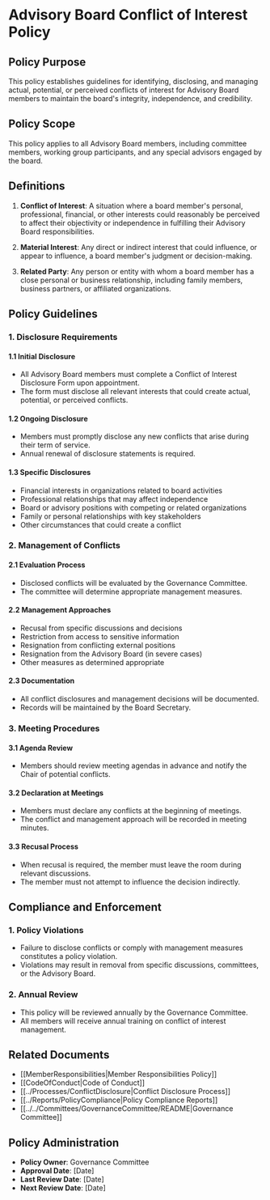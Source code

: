 # Advisory Board Conflict of Interest Policy

## Policy Purpose

This policy establishes guidelines for identifying, disclosing, and managing actual, potential, or perceived conflicts of interest for Advisory Board members to maintain the board's integrity, independence, and credibility.

## Policy Scope

This policy applies to all Advisory Board members, including committee members, working group participants, and any special advisors engaged by the board.

## Definitions

1. **Conflict of Interest**: A situation where a board member's personal, professional, financial, or other interests could reasonably be perceived to affect their objectivity or independence in fulfilling their Advisory Board responsibilities.

2. **Material Interest**: Any direct or indirect interest that could influence, or appear to influence, a board member's judgment or decision-making.

3. **Related Party**: Any person or entity with whom a board member has a close personal or business relationship, including family members, business partners, or affiliated organizations.

## Policy Guidelines

### 1. Disclosure Requirements

#### 1.1 Initial Disclosure
- All Advisory Board members must complete a Conflict of Interest Disclosure Form upon appointment.
- The form must disclose all relevant interests that could create actual, potential, or perceived conflicts.

#### 1.2 Ongoing Disclosure
- Members must promptly disclose any new conflicts that arise during their term of service.
- Annual renewal of disclosure statements is required.

#### 1.3 Specific Disclosures
- Financial interests in organizations related to board activities
- Professional relationships that may affect independence
- Board or advisory positions with competing or related organizations
- Family or personal relationships with key stakeholders
- Other circumstances that could create a conflict

### 2. Management of Conflicts

#### 2.1 Evaluation Process
- Disclosed conflicts will be evaluated by the Governance Committee.
- The committee will determine appropriate management measures.

#### 2.2 Management Approaches
- Recusal from specific discussions and decisions
- Restriction from access to sensitive information
- Resignation from conflicting external positions
- Resignation from the Advisory Board (in severe cases)
- Other measures as determined appropriate

#### 2.3 Documentation
- All conflict disclosures and management decisions will be documented.
- Records will be maintained by the Board Secretary.

### 3. Meeting Procedures

#### 3.1 Agenda Review
- Members should review meeting agendas in advance and notify the Chair of potential conflicts.

#### 3.2 Declaration at Meetings
- Members must declare any conflicts at the beginning of meetings.
- The conflict and management approach will be recorded in meeting minutes.

#### 3.3 Recusal Process
- When recusal is required, the member must leave the room during relevant discussions.
- The member must not attempt to influence the decision indirectly.

## Compliance and Enforcement

### 1. Policy Violations
- Failure to disclose conflicts or comply with management measures constitutes a policy violation.
- Violations may result in removal from specific discussions, committees, or the Advisory Board.

### 2. Annual Review
- This policy will be reviewed annually by the Governance Committee.
- All members will receive annual training on conflict of interest management.

## Related Documents

- [[MemberResponsibilities|Member Responsibilities Policy]]
- [[CodeOfConduct|Code of Conduct]]
- [[../Processes/ConflictDisclosure|Conflict Disclosure Process]]
- [[../Reports/PolicyCompliance|Policy Compliance Reports]]
- [[../../Committees/GovernanceCommittee/README|Governance Committee]]

## Policy Administration

- **Policy Owner**: Governance Committee
- **Approval Date**: [Date]
- **Last Review Date**: [Date]
- **Next Review Date**: [Date] 